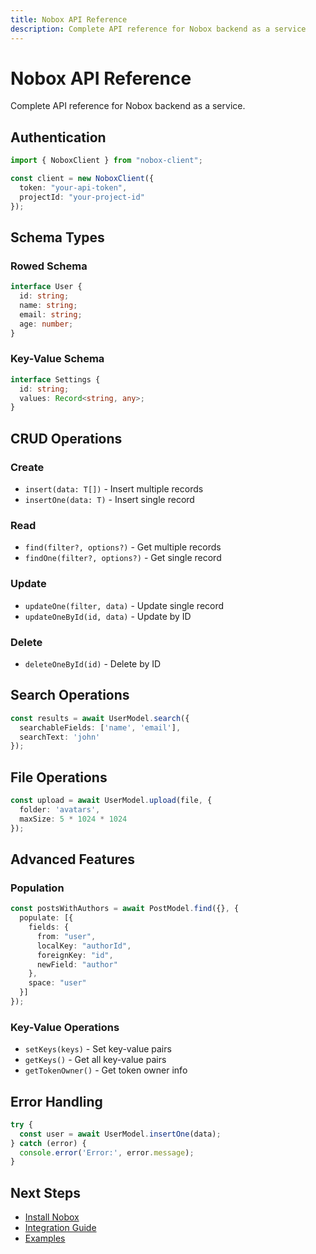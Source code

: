 ```yaml
---
title: Nobox API Reference
description: Complete API reference for Nobox backend as a service
---
```


# Nobox API Reference

Complete API reference for Nobox backend as a service.

## Authentication

```typescript
import { NoboxClient } from "nobox-client";

const client = new NoboxClient({
  token: "your-api-token",
  projectId: "your-project-id"
});
```

## Schema Types

### Rowed Schema
```typescript
interface User {
  id: string;
  name: string;
  email: string;
  age: number;
}
```

### Key-Value Schema
```typescript
interface Settings {
  id: string;
  values: Record<string, any>;
}
```

## CRUD Operations

### Create
- `insert(data: T[])` - Insert multiple records
- `insertOne(data: T)` - Insert single record

### Read
- `find(filter?, options?)` - Get multiple records
- `findOne(filter?, options?)` - Get single record

### Update
- `updateOne(filter, data)` - Update single record
- `updateOneById(id, data)` - Update by ID

### Delete
- `deleteOneById(id)` - Delete by ID

## Search Operations

```typescript
const results = await UserModel.search({
  searchableFields: ['name', 'email'],
  searchText: 'john'
});
```

## File Operations

```typescript
const upload = await UserModel.upload(file, {
  folder: 'avatars',
  maxSize: 5 * 1024 * 1024
});
```

## Advanced Features

### Population
```typescript
const postsWithAuthors = await PostModel.find({}, {
  populate: [{
    fields: {
      from: "user",
      localKey: "authorId", 
      foreignKey: "id",
      newField: "author"
    },
    space: "user"
  }]
});
```

### Key-Value Operations
- `setKeys(keys)` - Set key-value pairs
- `getKeys()` - Get all key-value pairs
- `getTokenOwner()` - Get token owner info

## Error Handling

```typescript
try {
  const user = await UserModel.insertOne(data);
} catch (error) {
  console.error('Error:', error.message);
}
```

## Next Steps

- [Install Nobox](/install-nobox)
- [Integration Guide](/integrate-nobox)
- [Examples](/nobox-examples) 